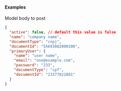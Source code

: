 #### **Examples** ####

Model body to post
```json
{
  "active": false, // default this value is false
  "name": "company name",
  "documentType": "cnpj",
  "documentId": "55693882000100",
  "primaryUser": {
    "name": "user name",
    "email": "one@example.com",
    "password": "233",
    "documentType": "cpf",
    "documentId": "23377822801"
  }
}
```
